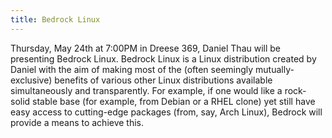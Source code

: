 ```yaml
---
title: Bedrock Linux
---
```

Thursday, May 24th at 7:00PM in Dreese 369, Daniel Thau will be presenting Bedrock Linux.  Bedrock Linux is a Linux distribution created by Daniel with the aim of making most of the (often seemingly mutually-exclusive) benefits of various other Linux distributions available simultaneously and transparently.  For example, if one would like a rock-solid stable base (for example, from Debian or a RHEL clone) yet still have easy access to cutting-edge packages (from, say, Arch Linux), Bedrock will provide a means to achieve this.

